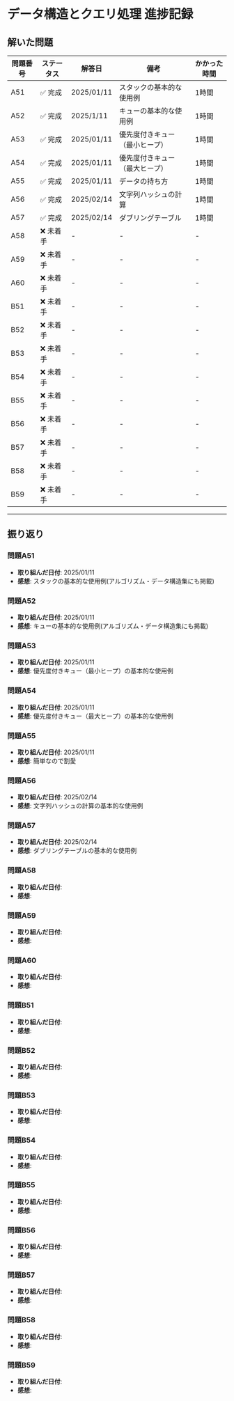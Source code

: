 # データ構造とクエリ処理 進捗記録

## 解いた問題
| 問題番号 | ステータス | 解答日      | 備考                                    | かかった時間 |
|----------|-----------|-------------|-----------------------------------------|--------------|
| A51      | ✅ 完成  | 2025/01/11 | スタックの基本的な使用例                | 1時間          |
| A52      | ✅ 完成  | 2025/1/11           | キューの基本的な使用例                | 1時間          |
| A53      |✅ 完成  | 2025/01/11           | 優先度付きキュー（最小ヒープ）                | 1時間          |
| A54      | ✅ 完成  | 2025/01/11           | 優先度付きキュー（最大ヒープ）                | 1時間          |
| A55      | ✅ 完成  | 2025/01/11           | データの持ち方                | 1時間          |
| A56      | ✅ 完成  | 2025/02/14           | 文字列ハッシュの計算                | 1時間          |
| A57      | ✅ 完成  | 2025/02/14           | ダブリングテーブル                | 1時間          |
| A58      | ❌ 未着手  | -           | -                                       | -            |
| A59      | ❌ 未着手  | -           | -                                       | -            |
| A60      | ❌ 未着手  | -           | -                                       | -            |
| B51      | ❌ 未着手  | -           | -                                       | -            |
| B52      | ❌ 未着手  | -           | -                                       | -            |
| B53      | ❌ 未着手  | -           | -                                       | -            |
| B54      | ❌ 未着手  | -           | -                                       | -            |
| B55      | ❌ 未着手  | -           | -                                       | -            |
| B56      | ❌ 未着手  | -           | -                                       | -            |
| B57      | ❌ 未着手  | -           | -                                       | -            |
| B58      | ❌ 未着手  | -           | -                                       | -            |
| B59      | ❌ 未着手  | -           | -                                       | -            |

---

## 振り返り

### 問題A51
- **取り組んだ日付**: 2025/01/11
- **感想**: スタックの基本的な使用例(アルゴリズム・データ構造集にも掲載)

### 問題A52
- **取り組んだ日付**: 2025/01/11
- **感想**: キューの基本的な使用例(アルゴリズム・データ構造集にも掲載)

### 問題A53
- **取り組んだ日付**: 2025/01/11
- **感想**: 優先度付きキュー（最小ヒープ）の基本的な使用例

### 問題A54
- **取り組んだ日付**: 2025/01/11
- **感想**: 優先度付きキュー（最大ヒープ）の基本的な使用例

### 問題A55
- **取り組んだ日付**: 2025/01/11
- **感想**: 簡単なので割愛

### 問題A56
- **取り組んだ日付**:  2025/02/14
- **感想**: 文字列ハッシュの計算の基本的な使用例

### 問題A57
- **取り組んだ日付**: 2025/02/14
- **感想**: ダブリングテーブルの基本的な使用例

### 問題A58
- **取り組んだ日付**: 
- **感想**: 

### 問題A59
- **取り組んだ日付**: 
- **感想**: 

### 問題A60
- **取り組んだ日付**: 
- **感想**: 

### 問題B51
- **取り組んだ日付**: 
- **感想**: 

### 問題B52
- **取り組んだ日付**: 
- **感想**: 

### 問題B53
- **取り組んだ日付**: 
- **感想**: 

### 問題B54
- **取り組んだ日付**: 
- **感想**: 

### 問題B55
- **取り組んだ日付**: 
- **感想**: 

### 問題B56
- **取り組んだ日付**: 
- **感想**: 

### 問題B57
- **取り組んだ日付**: 
- **感想**: 

### 問題B58
- **取り組んだ日付**: 
- **感想**: 

### 問題B59
- **取り組んだ日付**: 
- **感想**: 
